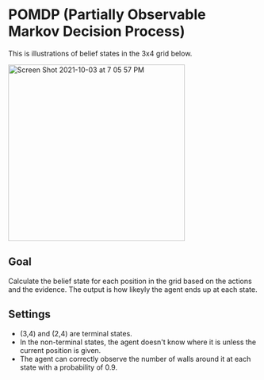 # POMDP (Partially Observable Markov Decision Process)
This is illustrations of belief states in the 3x4 grid below.

<img width="356" alt="Screen Shot 2021-10-03 at 7 05 57 PM" src="https://user-images.githubusercontent.com/81115999/135783379-4f88e36e-7398-48ee-a31d-f6e30cae70f5.png">

## Goal
Calculate the belief state for each position in the grid based on the actions and the evidence. The output is how likeyly the agent ends up at each state.

## Settings
- (3,4) and (2,4) are terminal states.
- In the non-terminal states, the agent doesn't know where it is unless the current position is given.
- The agent can correctly observe the number of walls around it at each state with a probability of 0.9.
